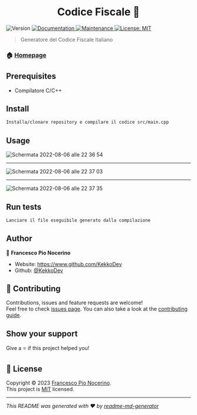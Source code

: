 <h1 align="center">Codice Fiscale 👋</h1>
<p>
  <img alt="Version" src="https://img.shields.io/badge/version-2.0.0-blue.svg?cacheSeconds=2592000" />
  <a href="https://github.com/kefranabg/readme-md-generator#readme" target="_blank">
    <img alt="Documentation" src="https://img.shields.io/badge/documentation-yes-brightgreen.svg" />
  </a>
  <a href="https://github.com/kefranabg/readme-md-generator/graphs/commit-activity" target="_blank">
    <img alt="Maintenance" src="https://img.shields.io/badge/Maintained%3F-yes-green.svg" />
  </a>
  <a href="https://github.com/KekkoDev/codiceFiscale/blob/main/LICENSE" target="_blank">
    <img alt="License: MIT" src="https://img.shields.io/github/license/KekkoDev/Codice Fiscale" />
  </a>
</p>

> Generatore del Codice Fiscale Italiano

### 🏠 [Homepage](https://www.gitub.com/KekkoDev)

## Prerequisites

- Compilatore C/C++
## Install

```sh
Installa/clonare repository e compilare il codice src/main.cpp
```

## Usage

![Schermata 2022-08-06 alle 22 36 54](https://user-images.githubusercontent.com/91205851/183285074-b7fda7b8-f924-4902-a397-27674ef869dc.png)

--------------------------------------------------------------------------------------------------------------------------------------------

![Schermata 2022-08-06 alle 22 37 03](https://user-images.githubusercontent.com/91205851/183285089-cbea67c8-f26b-4ea4-802f-1e2a4bbb424f.png)

--------------------------------------------------------------------------------------------------------------------------------------------

![Schermata 2022-08-06 alle 22 37 35](https://user-images.githubusercontent.com/91205851/183285093-4d05390d-2ccd-4ff5-9f12-49692cfcd344.png)


## Run tests

```sh
Lanciare il file eseguibile generato dalla compilazione
```

## Author

👤 **Francesco Pio Nocerino**

* Website: https://www.github.com/KekkoDev
* Github: [@KekkoDev](https://github.com/KekkoDev)

## 🤝 Contributing

Contributions, issues and feature requests are welcome!<br />Feel free to check [issues page](https://github.com/kefranabg/readme-md-generator/issues). You can also take a look at the [contributing guide](https://github.com/kefranabg/readme-md-generator/blob/master/CONTRIBUTING.md).

## Show your support

Give a ⭐️ if this project helped you!

## 📝 License

Copyright © 2023 [Francesco Pio Nocerino](https://github.com/KekkoDev).<br />
This project is [MIT](https://github.com/kefranabg/readme-md-generator/blob/master/LICENSE) licensed.

***
_This README was generated with ❤️ by [readme-md-generator](https://github.com/kefranabg/readme-md-generator)_

